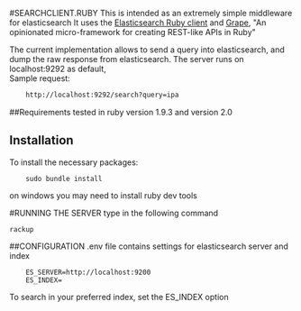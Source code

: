 #SEARCHCLIENT.RUBY
This is intended as an extremely simple middleware for elasticsearch
It uses the [Elasticsearch Ruby client](https://github.com/elasticsearch/elasticsearch-ruby) and [Grape](http://intridea.github.io/grape), "An opinionated micro-framework for creating REST-like APIs in Ruby"


The current implementation allows to send a query  into elasticsearch, and dump the raw response from elasticsearch.
The server runs on localhost:9292 as default,  
Sample request:

```html
	http://localhost:9292/search?query=ipa
```
##Requirements
tested in ruby version 1.9.3 and version 2.0

## Installation

To install the necessary packages:

		sudo bundle install

on windows you may need to install ruby dev tools  
 


#RUNNING THE SERVER
type in the following command

   
    rackup



##CONFIGURATION
.env file contains settings for elasticsearch server and index

		ES_SERVER=http://localhost:9200
		ES_INDEX=
		
To search in your preferred index, set the ES_INDEX option
